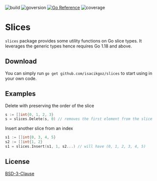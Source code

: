 ![build](https://img.shields.io/github/workflow/status/isacikgoz/slices/Test) ![goversion](https://img.shields.io/github/go-mod/go-version/isacikgoz/slices) [![Go Reference](https://pkg.go.dev/badge/github.com/isacikgoz/slices.svg)](https://pkg.go.dev/github.com/isacikgoz/slices) ![coverage](https://img.shields.io/codecov/c/github/isacikgoz/slices)

# Slices

`slices` package provides some utility functions on Go slice types. It leverages the generic types hence requires Go 1.18 and above.

## Download

You can simply run `go get github.com/isacikgoz/slices` to start using in your own code.

## Examples

Delete with preserving the order of the slice

```Go
s := []int{0, 1, 2, 3}
s = slices.Delete(s, 0) // removes the first element from the slice
```

Insert another slice from an index

```Go
s1 := []int{0, 3, 4, 5}
s2 := []int{1, 2}
s1 = slices.Insert(s1, 1, s2...) // will have (0, 1, 2, 3, 4, 5)
```

## License

[BSD-3-Clause](/LICENSE)
